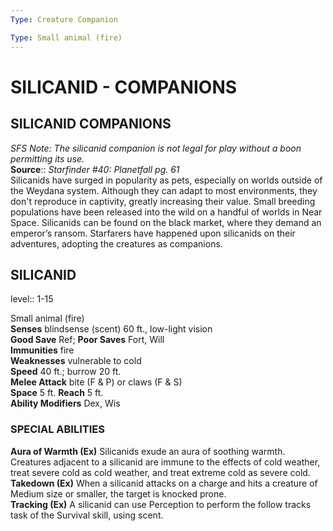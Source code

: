 ```yaml
---
Type: Creature Companion

Type: Small animal (fire)  
---
```

# SILICANID - COMPANIONS

## SILICANID COMPANIONS

_SFS Note: The silicanid companion is not legal for play without a boon permitting its use._  
**Source**:: _Starfinder #40: Planetfall pg. 61_  
Silicanids have surged in popularity as pets, especially on worlds outside of the Weydana system. Although they can adapt to most environments, they don't reproduce in captivity, greatly increasing their value. Small breeding populations have been released into the wild on a handful of worlds in Near Space. Silicanids can be found on the black market, where they demand an emperor’s ransom. Starfarers have happened upon silicanids on their adventures, adopting the creatures as companions.

## SILICANID
level:: 1-15

Small animal (fire)  
**Senses** blindsense (scent) 60 ft., low-light vision  
**Good Save** Ref; **Poor Saves** Fort, Will  
**Immunities** fire  
**Weaknesses** vulnerable to cold  
**Speed** 40 ft.; burrow 20 ft.  
**Melee Attack** bite (F & P) or claws (F & S)  
**Space** 5 ft. **Reach** 5 ft.  
**Ability Modifiers** Dex, Wis  

### SPECIAL ABILITIES

**Aura of Warmth (Ex)** Silicanids exude an aura of soothing warmth. Creatures adjacent to a silicanid are immune to the effects of cold weather, treat severe cold as cold weather, and treat extreme cold as severe cold.  
**Takedown (Ex)** When a silicanid attacks on a charge and hits a creature of Medium size or smaller, the target is knocked prone.  
**Tracking (Ex)** A silicanid can use Perception to perform the follow tracks task of the Survival skill, using scent.
